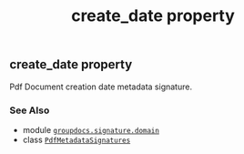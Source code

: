 ﻿---
title: create_date property
second_title: GroupDocs.Signature for Python via .NET API References
description: 
type: docs
url: /python-net/groupdocs.signature.domain/pdfmetadatasignatures/create_date/
is_root: false
weight: 40
---

## create_date property


Pdf Document creation date metadata signature.

### See Also
* module [`groupdocs.signature.domain`](../../)
* class [`PdfMetadataSignatures`](/signature/python-net/groupdocs.signature.domain/pdfmetadatasignatures)
